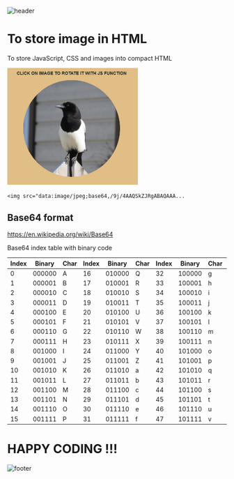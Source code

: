 ![header](https://capsule-render.vercel.app/api?type=slice&color=auto&height=130&section=header&text=Base64&fontSize=30&fontAlign=80)

# To store image in HTML
To store JavaScript, CSS and images into compact HTML

<img src="Screenshot.jpg" width="300px">

```
<img src="data:image/jpeg;base64,/9j/4AAQSkZJRgABAQAAA...
```

## Base64 format
https://en.wikipedia.org/wiki/Base64

Base64 index table with binary code

| Index | Binary | Char | Index | Binary | Char | Index | Binary | Char | Index | Binary | Char |
|-------|--------|------|-------|--------|------|-------|--------|------|-------|--------|------|
| 0     |	000000 | A    |	16    |	010000 | Q    |	32    | 100000 | g    |	48    |	110000 | w    |
| 1 	  | 000001 | B 	  | 17 	  | 010001 | R 	  | 33 	  | 100001 | h 	  | 49 	  | 110001 | x    |
| 2 	  | 000010 | C 	  | 18 	  | 010010 | S    |	34    |	100010 | i    |	50    |	110010 | y    |
| 3 	  | 000011 | D 	  | 19    |	010011 | T    |	35    |	100011 | j    |	51    |	110011 | z    |
| 4 	  | 000100 | E    |	20    |	010100 | U    |	36    |	100100 | k    |	52    |	110100 | 0    |
| 5 	  | 000101 | F    |	21    |	010101 | V    |	37    |	100101 | l    |	53    |	110101 | 1    |
| 6 	  | 000110 | G    |	22    |	010110 | W    |	38    |	100110 | m    |	54    |	110110 | 2    |
| 7 	  | 000111 | H    |	23    |	010111 | X    |	39    |	100111 | n    |	55    |	110111 | 3    |
| 8 	  | 001000 | I    |	24    |	011000 | Y    |	40    |	101000 | o    |	56    |	111000 | 4    |
| 9 	  | 001001 | J    |	25    |	011001 | Z    |	41    |	101001 | p    |	57    |	111001 | 5    |
| 10 	  | 001010 | K    |	26    |	011010 | a    |	42    |	101010 | q    |	58    |	111010 | 6    |
| 11 	  | 001011 | L    |	27    |	011011 | b    |	43    |	101011 | r    |	59    |	111011 | 7    |
| 12 	  | 001100 | M    |	28    |	011100 | c    |	44    |	101100 | s    |	60    |	111100 | 8    |
| 13 	  | 001101 | N    |	29    |	011101 | d    |	45    |	101101 | t 	  | 61    |	111101 | 9    |
| 14 	  | 001110 | O    |	30    |	011110 | e    |	46    |	101110 | u    |	62    |	111110 | +    |
| 15 	  | 001111 | P    |	31    |	011111 | f    |	47    |	101111 | v    |	63    |	111111 | /    |

# HAPPY CODING !!!

![footer](https://capsule-render.vercel.app/api?type=slice&color=auto&height=130&section=footer)

